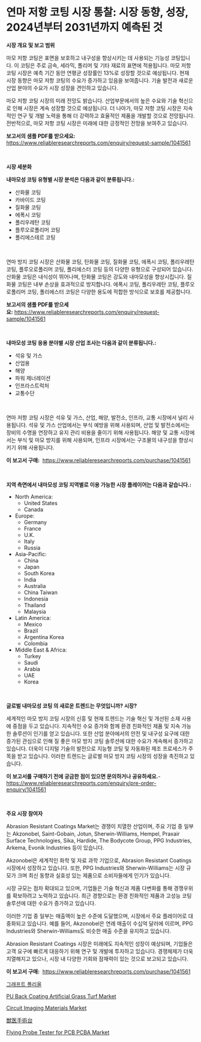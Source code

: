 <p><h1>연마 저항 코팅 시장 통찰: 시장 동향, 성장, 2024년부터 2031년까지 예측된 것</h1></p><p><strong>시장 개요 및 보고 범위</strong></p>
<p><p>마모 저항 코팅은 표면을 보호하고 내구성을 향상시키는 데 사용되는 기능성 코팅입니다. 이 코팅은 주로 금속, 세라믹, 폴리머 및 기타 재료의 표면에 적용됩니다. 마모 저항 코팅 시장은 예측 기간 동안 연평균 성장률인 13%로 성장할 것으로 예상됩니다. 현재 시장 동향은 마모 저항 코팅의 수요가 증가하고 있음을 보여줍니다. 기술 발전과 새로운 산업 분야의 수요가 시장 성장을 견인하고 있습니다.</p><p>마모 저항 코팅 시장의 미래 전망도 밝습니다. 산업부문에서의 높은 수요와 기술 혁신으로 인해 시장은 계속 성장할 것으로 예상됩니다. 더 나아가, 마모 저항 코팅 시장은 지속적인 연구 및 개발 노력을 통해 더 강력하고 효율적인 제품을 개발할 것으로 전망됩니다. 전반적으로, 마모 저항 코팅 시장은 미래에 대한 긍정적인 전망을 보여주고 있습니다.</p></p>
<p><strong>보고서의 샘플 PDF를 받으세요:</strong> <a href="https://www.reliableresearchreports.com/enquiry/request-sample/1041561">https://www.reliableresearchreports.com/enquiry/request-sample/1041561</a></p>
<p>&nbsp;</p>
<p><strong>시장 세분화</strong></p>
<p><strong>내마모성 코팅 유형별 시장 분석은 다음과 같이 분류됩니다.:</strong></p>
<p><ul><li>산화물 코팅</li><li>카바이드 코팅</li><li>질화물 코팅</li><li>에폭시 코팅</li><li>폴리우레탄 코팅</li><li>플루오로폴리머 코팅</li><li>폴리에스테르 코팅</li></ul></p>
<p>&nbsp;</p>
<p><p>연마 방지 코팅 시장은 산화물 코팅, 탄화물 코팅, 질화물 코팅, 에폭시 코팅, 폴리우레탄 코팅, 플루오로폴리머 코팅, 폴리에스터 코팅 등의 다양한 유형으로 구성되어 있습니다. 산화물 코팅은 내식성이 뛰어나며, 탄화물 코팅은 강도와 내마모성을 향상시킵니다. 질화물 코팅은 내부 손상을 효과적으로 방지합니다. 에폭시 코팅, 폴리우레탄 코팅, 플루오로폴리머 코팅, 폴리에스터 코팅은 다양한 용도에 적합한 방식으로 보호를 제공합니다.</p></p>
<p><strong>보고서의 샘플 PDF를 받으세요:</strong>&nbsp;<a href="https://www.reliableresearchreports.com/enquiry/request-sample/1041561">https://www.reliableresearchreports.com/enquiry/request-sample/1041561</a></p>
<p>&nbsp;</p>
<p><strong> 내마모성 코팅 응용 분야별 시장 산업 조사는 다음과 같이 분류됩니다.:</strong></p>
<p><ul><li>석유 및 가스</li><li>산업용</li><li>해양</li><li>파워 제너레이션</li><li>인프라스트럭처</li><li>교통수단</li></ul></p>
<p>&nbsp;</p>
<p><p>연마 저항 코팅 시장은 석유 및 가스, 산업, 해양, 발전소, 인프라, 교통 시장에서 널리 사용됩니다. 석유 및 가스 산업에서는 부식 예방을 위해 사용되며, 산업 및 발전소에서는 장비의 수명을 연장하고 유지 관리 비용을 줄이기 위해 사용됩니다. 해양 및 교통 시장에서는 부식 및 마모 방지를 위해 사용되며, 인프라 시장에서는 구조물의 내구성을 향상시키기 위해 사용됩니다.</p></p>
<p><strong>이 보고서 구매:</strong>&nbsp; <a href="https://www.reliableresearchreports.com/purchase/1041561">https://www.reliableresearchreports.com/purchase/1041561</a></p>
<p>&nbsp;</p>
<p><strong>지역 측면에서 내마모성 코팅 지역별로 이용 가능한 시장 플레이어는 다음과 같습니다.:</strong></p>
<p><ul>
    <li>
        North America:
        <ul>
            <li>United States</li>
            <li>Canada</li>
        </ul>
    </li>
    <li>
        Europe:
        <ul>
            <li>Germany</li>
            <li>France</li>
            <li>U.K.</li>
            <li>Italy</li>
            <li>Russia</li>
        </ul>
    </li>
    <li>
        Asia-Pacific:
        <ul>
            <li>China</li>
            <li>Japan</li>
            <li>South Korea</li>
            <li>India</li>
            <li>Australia</li>
            <li>China Taiwan</li>
            <li>Indonesia</li>
            <li>Thailand</li>
            <li>Malaysia</li>
        </ul>
    </li>
    <li>
        Latin America:
        <ul>
            <li>Mexico</li>
            <li>Brazil</li>
            <li>Argentina Korea</li>
            <li>Colombia</li>
        </ul>
    </li>
    <li>
        Middle East & Africa:
        <ul>
            <li>Turkey</li>
            <li>Saudi</li>
            <li>Arabia</li>
            <li>UAE</li>
            <li>Korea</li>
        </ul>
    </li>
    </ul></p>
<p>&nbsp;</p>
<p><strong>글로벌 내마모성 코팅 의 새로운 트렌드는 무엇입니까? 시장?</strong></p>
<p><p>세계적인 마모 방지 코팅 시장의 신흥 및 현재 트렌드는 기술 혁신 및 개선된 소재 사용에 중점을 두고 있습니다. 지속적인 수요 증가와 함께 환경 친화적인 제품 및 지속 가능한 솔루션이 인기를 얻고 있습니다. 또한 산업 분야에서의 안전 및 내구성 요구에 대한 증가된 관심으로 인해 질 좋은 마모 방지 코팅 솔루션에 대한 수요가 계속해서 증가하고 있습니다. 더욱이 디지털 기술의 발전으로 지능형 코팅 및 자동화된 제조 프로세스가 주목을 받고 있습니다. 이러한 트렌드는 글로벌 마모 방지 코팅 시장의 성장을 촉진하고 있습니다.</p></p>
<p><strong>이 보고서를 구매하기 전에 궁금한 점이 있으면 문의하거나 공유하세요.</strong>- <a href="https://www.reliableresearchreports.com/enquiry/pre-order-enquiry/1041561">https://www.reliableresearchreports.com/enquiry/pre-order-enquiry/1041561</a></p>
<p>&nbsp;</p>
<p><strong>주요 시장 참여자</strong></p>
<p><p>Abrasion Resistant Coatings Market는 경쟁이 치열한 산업이며, 주요 기업 중 일부는 Akzonobel, Saint-Gobain, Jotun, Sherwin-Williams, Hempel, Praxair Surface Technologies, Sika, Hardide, The Bodycote Group, PPG Industries, Arkema, Evonik Industries 등이 있습니다.</p><p>Akzonobel은 세계적인 화학 및 자료 과학 기업으로, Abrasion Resistant Coatings 시장에서 성장하고 있습니다. 또한, PPG Industries와 Sherwin-Williams는 시장 규모가 크며 최신 동향과 실효성 있는 제품으로 소비자들에게 인기가 있습니다.</p><p>시장 규모는 점차 확대되고 있으며, 기업들은 기술 혁신과 제품 다변화를 통해 경쟁우위를 확보하려고 노력하고 있습니다. 최근 경향으로는 환경 친화적인 제품과 고성능 코팅 솔루션에 대한 수요가 증가하고 있습니다.</p><p>이러한 기업 중 일부는 매출액이 높은 수준에 도달했으며, 시장에서 주요 플레이어로 대중화되고 있습니다. 예를 들어, Akzonobel은 연례 매출이 수십억 달러에 이르며, PPG Industries와 Sherwin-Williams도 비슷한 매출 수준을 유지하고 있습니다.</p><p>Abrasion Resistant Coatings 시장은 미래에도 지속적인 성장이 예상되며, 기업들은 고객 요구에 빠르게 대응하기 위해 연구 및 개발에 투자하고 있습니다. 경쟁체제가 더욱 치열해지고 있으나, 시장 내 다양한 기회와 잠재력이 있는 것으로 보고되고 있습니다.</p></p>
<p><strong>이 보고서 구매:</strong>&nbsp;&nbsp;<a href="https://www.reliableresearchreports.com/purchase/1041561">https://www.reliableresearchreports.com/purchase/1041561</a></p>
<p><p><a href="https://github.com/hxzi07639916/Market-Research-Report-List-1/blob/main/61449134228.md">그래프트 폴리올</a></p><p><a href="https://github.com/Paul14Anderson63/Market-Research-Report-List-3/blob/main/pu-back-coating-artificial-grass-turf-market.md">PU Back Coating Artificial Grass Turf Market</a></p><p><a href="https://issuu.com/reportprime-2/docs/circuit-imaging-materials-market-size-2030.pptx">Circuit Imaging Materials Market</a></p><p><a href="https://github.com/ihabdkwlxs948/Market-Research-Report-List-1/blob/main/39179514715.md">獣医手術台</a></p><p><a href="https://issuu.com/reportprime-2/docs/flying-probe-tester-for-pcb-pcba-market-size-2030.">Flying Probe Tester for PCB PCBA Market</a></p></p>
